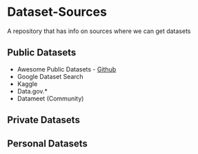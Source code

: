 # Dataset-Sources
A repository that has info on sources where we can get datasets

## Public Datasets
- Awesome Public Datasets - [Github](https://github.com/awesomedata/awesome-public-datasets)
- Google Dataset Search
- Kaggle
- Data.gov.*
- Datameet (Community)

## Private Datasets

## Personal Datasets

